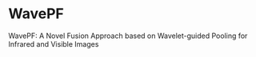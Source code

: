 # WavePF
WavePF: A Novel Fusion Approach based on Wavelet-guided Pooling for Infrared and Visible Images
